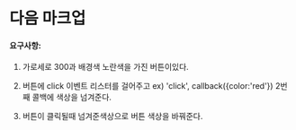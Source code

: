 # 다음 마크업

#### 요구사항: 

1. 가로세로 300과 배경색 노란색을 가진 버튼이있다.

2. 버튼에 click 이벤트 리스터를 걸어주고 ex) 'click', callback({color:'red'}) 2번째 콜백에 색상을 넘겨준다.
 
3. 버튼이 클릭될때 넘겨준색상으로 버튼 색상을 바꿔준다.